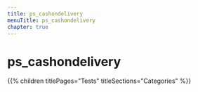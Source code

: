 ```yaml
---
title: ps_cashondelivery
menuTitle: ps_cashondelivery
chapter: true
---
```


# ps_cashondelivery

{{% children titlePages="Tests" titleSections="Categories" %}}

